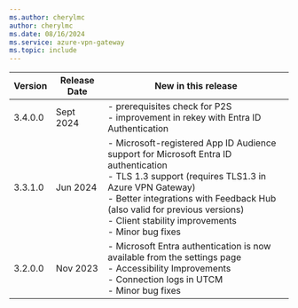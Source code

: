 ```yaml
---
ms.author: cherylmc
author: cherylmc
ms.date: 08/16/2024
ms.service: azure-vpn-gateway
ms.topic: include
---
```


| Version | Release Date | New in this release |
|---|---|---|
| 3.4.0.0 | Sept 2024 | - prerequisites check for P2S <br> - improvement in rekey with Entra ID Authentication |
| 3.3.1.0 | Jun 2024 | - Microsoft-registered App ID Audience support for Microsoft Entra ID authentication <br> - TLS 1.3 support (requires TLS1.3 in Azure VPN Gateway) <br> - Better integrations with Feedback Hub (also valid for previous versions)<br> - Client stability improvements <br>- Minor bug fixes |
| 3.2.0.0 | Nov 2023 | - Microsoft Entra authentication is now available from the settings page<br> - Accessibility Improvements<br>- Connection logs in UTCM<br>- Minor bug fixes |
